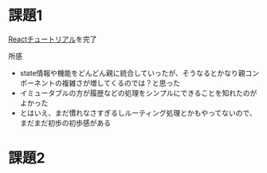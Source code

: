 # 課題1

[Reactチュートリアル](https://github.com/h-k-nyosu/react-tutorial)を完了

所感
- state情報や機能をどんどん親に統合していったが、そうなるとかなり親コンポーネントの複雑さが増してくるのでは？と思った
- イミュータブルの方が履歴などの処理をシンプルにできることを知れたのがよかった
- とはいえ、まだ慣れなさすぎるしルーティング処理とかもやってないので、まだまだ初歩の初歩感がある

# 課題2

